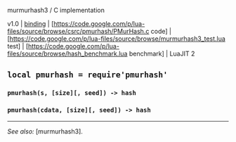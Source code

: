 murmurhash3 / C implementation

v1.0 | [binding](http://code.google.com/p/lua-files/source/browse/pmurhash.lua) | [https://code.google.com/p/lua-files/source/browse/csrc/pmurhash/PMurHash.c code] | [https://code.google.com/p/lua-files/source/browse/murmurhash3_test.lua test] | [https://code.google.com/p/lua-files/source/browse/hash_benchmark.lua benchmark] | LuaJIT 2

## `local pmurhash = require'pmurhash'`

### `pmurhash(s, [size][, seed]) -> hash`
### `pmurhash(cdata, [size][, seed]) -> hash`

----
*See also:* [murmurhash3].
